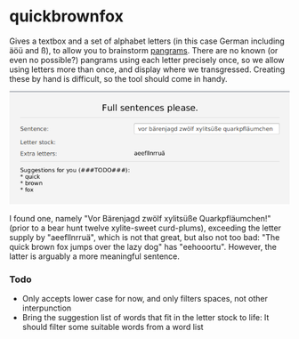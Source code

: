 # quickbrownfox

Gives a textbox and a set of alphabet letters (in this case German including äöü and ß), to allow you to brainstorm [pangrams](https://en.wikipedia.org/wiki/Pangram). There are no known (or even no possible?) pangrams using each letter precisely once, so we allow using letters more than once, and display where we transgressed. Creating these by hand is difficult, so the tool should come in handy.

![Screenshot of program](https://github.com/heinzelotto/quickbrownfox/blob/master/screenshot.png)

I found one, namely "Vor Bärenjagd zwölf xylitsüße Quarkpfläumchen!" (prior to a bear hunt twelve xylite-sweet curd-plums), exceeding the letter supply by "aeefllnrruä", which is not that great, but also not too bad: "The quick brown fox jumps over the lazy dog" has "eehooortu". However, the latter is arguably a more meaningful sentence.

### Todo

* Only accepts lower case for now, and only filters spaces, not other interpunction
* Bring the suggestion list of words that fit in the letter stock to life: It should filter some suitable words from a word list
